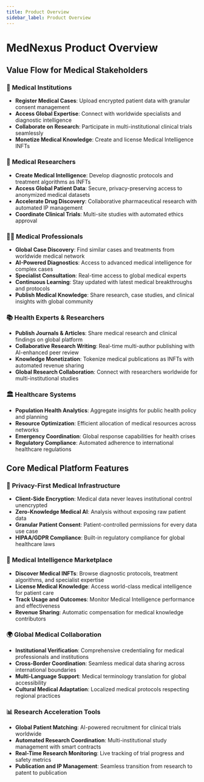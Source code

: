 ```yaml
---
title: Product Overview
sidebar_label: Product Overview
---
```


# MedNexus Product Overview

## Value Flow for Medical Stakeholders

### 🏥 **Medical Institutions**

- **Register Medical Cases**: Upload encrypted patient data with granular consent management
- **Access Global Expertise**: Connect with worldwide specialists and diagnostic intelligence
- **Collaborate on Research**: Participate in multi-institutional clinical trials seamlessly
- **Monetize Medical Knowledge**: Create and license Medical Intelligence INFTs

### 🧬 **Medical Researchers**

- **Create Medical Intelligence**: Develop diagnostic protocols and treatment algorithms as INFTs
- **Access Global Patient Data**: Secure, privacy-preserving access to anonymized medical datasets
- **Accelerate Drug Discovery**: Collaborative pharmaceutical research with automated IP management
- **Coordinate Clinical Trials**: Multi-site studies with automated ethics approval

### 👨‍⚕️ **Medical Professionals**

- **Global Case Discovery**: Find similar cases and treatments from worldwide medical network
- **AI-Powered Diagnostics**: Access to advanced medical intelligence for complex cases
- **Specialist Consultation**: Real-time access to global medical experts
- **Continuous Learning**: Stay updated with latest medical breakthroughs and protocols
- **Publish Medical Knowledge**: Share research, case studies, and clinical insights with global community

### 📚 **Health Experts & Researchers**

- **Publish Journals & Articles**: Share medical research and clinical findings on global platform
- **Collaborative Research Writing**: Real-time multi-author publishing with AI-enhanced peer review
- **Knowledge Monetization**: Tokenize medical publications as INFTs with automated revenue sharing
- **Global Research Collaboration**: Connect with researchers worldwide for multi-institutional studies

### 🏛️ **Healthcare Systems**

- **Population Health Analytics**: Aggregate insights for public health policy and planning
- **Resource Optimization**: Efficient allocation of medical resources across networks
- **Emergency Coordination**: Global response capabilities for health crises
- **Regulatory Compliance**: Automated adherence to international healthcare regulations

## Core Medical Platform Features

### 🔐 **Privacy-First Medical Infrastructure**

- **Client-Side Encryption**: Medical data never leaves institutional control unencrypted
- **Zero-Knowledge Medical AI**: Analysis without exposing raw patient data
- **Granular Patient Consent**: Patient-controlled permissions for every data use case
- **HIPAA/GDPR Compliance**: Built-in regulatory compliance for global healthcare laws

### 🧠 **Medical Intelligence Marketplace**

- **Discover Medical INFTs**: Browse diagnostic protocols, treatment algorithms, and specialist expertise
- **License Medical Knowledge**: Access world-class medical intelligence for patient care
- **Track Usage and Outcomes**: Monitor Medical Intelligence performance and effectiveness
- **Revenue Sharing**: Automatic compensation for medical knowledge contributors

### 🌍 **Global Medical Collaboration**

- **Institutional Verification**: Comprehensive credentialing for medical professionals and institutions
- **Cross-Border Coordination**: Seamless medical data sharing across international boundaries
- **Multi-Language Support**: Medical terminology translation for global accessibility
- **Cultural Medical Adaptation**: Localized medical protocols respecting regional practices

### 📊 **Research Acceleration Tools**

- **Global Patient Matching**: AI-powered recruitment for clinical trials worldwide
- **Automated Research Coordination**: Multi-institutional study management with smart contracts
- **Real-Time Research Monitoring**: Live tracking of trial progress and safety metrics
- **Publication and IP Management**: Seamless transition from research to patent to publication

